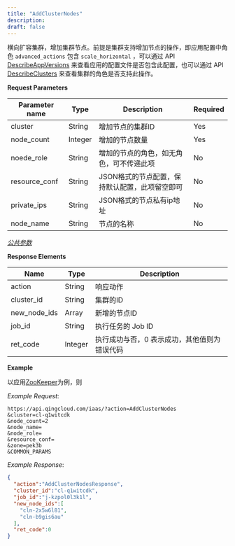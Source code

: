 ```yaml
---
title: "AddClusterNodes"
description: 
draft: false
---
```




横向扩容集群，增加集群节点。前提是集群支持增加节点的操作，即应用配置中角色 `advanced_actions` 包含 `scale_horizontal` ，可以通过 API [DescribeAppVersions](../describe_app_versions/) 来查看应用的配置文件是否包含此配置，也可以通过 API [DescribeClusters](../describe_clusters/) 来查看集群的角色是否支持此操作。

**Request Parameters**

| Parameter name | Type | Description | Required |
| --- | --- | --- | --- |
| cluster | String | 增加节点的集群ID | Yes |
| node_count | Integer | 增加的节点数量 | Yes |
| noede_role | String | 增加的节点的角色，如无角色，可不传递此项 | No |
| resource_conf | String | JSON格式的节点配置，保持默认配置，此项留空即可 | No |
| private_ips | String | JSON格式的节点私有ip地址 | No |
| node_name | String | 节点的名称　| No |

[_公共参数_](../../../../parameters/)

**Response Elements**

| Name | Type | Description |
| --- | --- | --- |
| action | String | 响应动作 |
| cluster_id | String | 集群的ID |
| new_node_ids | Array | 新增的节点ID |
| job_id | String | 执行任务的 Job ID |
| ret_code | Integer | 执行成功与否，0 表示成功，其他值则为错误代码 |

**Example**

以应用[ZooKeeper](https://appcenter.qingcloud.com/apps/app-tg3lbp0a/ZooKeeper%20on%20QingCloud)为例，则

_Example Request_:

```
https://api.qingcloud.com/iaas/?action=AddClusterNodes
&cluster=cl-q1witcdk
&node_count=2
&node_name=
&node_role=
&resource_conf=
&zone=pek3b
&COMMON_PARAMS
```

_Example Response_:

```json
{
  "action":"AddClusterNodesResponse",
  "cluster_id":"cl-q1witcdk",
  "job_id":"j-kzpol0l3k1l",
  "new_node_ids":[
    "cln-2x5w6l81",
    "cln-b9gis6au"
  ],
  "ret_code":0
}
```


